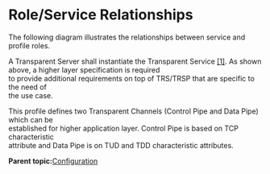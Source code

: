 # Role/Service Relationships

The following diagram illustrates the relationships between service and profile roles.

A Transparent Server shall instantiate the Transparent Service [\[1\]](GUID-019FDCBD-1C56-4E89-B909-18844EDC6FD2.md#GUID-76D6ED9A-9D1F-476D-8220-D0D307741BD4). As shown above, a higher layer specification is required<br /> to provide additional requirements on top of TRS/TRSP that are specific to the need of<br /> the use case.

This profile defines two Transparent Channels \(Control Pipe and Data Pipe\) which can be<br /> established for higher application layer. Control Pipe is based on TCP characteristic<br /> attribute and Data Pipe is on TUD and TDD characteristic attributes.

**Parent topic:**[Configuration](GUID-036D3D8F-8FDF-4287-86F9-CBC274F165A9.md)

